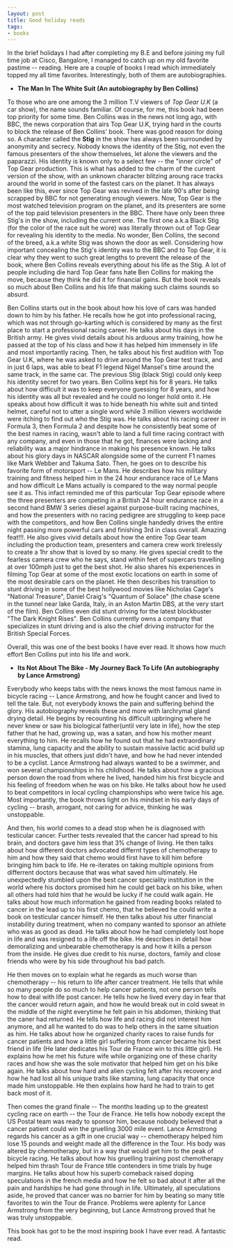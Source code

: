 ```yaml
---
layout: post
title: Good holiday reads
tags:
- books
---
```


In the brief holidays I had after completing my B.E and before joining my full time job at Cisco, Bangalore, I managed to catch up on my old favorite pastime -- reading. Here are a couple of books I read which immediately topped my all time favorites. Interestingly, both of them are autobiographies.

* __The Man In The White Suit (An autobiography by Ben Collins)__

To those who are one among the 3 million T.V viewers of _Top Gear U.K_ (a car show), the name sounds familiar. Of course, for me, this book had been top priority for some time. Ben Collins was in the news not long ago, with BBC, the news corporation that airs Top Gear U.K, trying hard in the courts to block the release of Ben Collins' book. There was good reason for doing so. A character called the __Stig__ in the show has always been surrounded by anonymity and secrecy. Nobody knows the identity of the Stig, not even the famous presenters of the show themselves, let alone the viewers and the paparazzi. His identity is known only to a select few -- the "inner circle" of Top Gear production. This is what has added to the charm of the current version of the show, with an unknown character blitzing aroung race tracks around the world in some of the fastest cars on the planet. It has always been like this, ever since Top Gear was revived in the late 90's after being scrapped by BBC for not generating enough viewers. Now, Top Gear is the most watched television program on the planet, and its presenters are some of the top paid television presenters in the BBC. There have only been three Stig's in the show, including the current one. The first one a.k.a Black Stig (for the color of the race suit he wore) was literally thrown out of Top Gear for revealing his identity to the media. No wonder, Ben Collins, the second of the breed, a.k.a white Stig was shown the door as well. Considering how important concealing the Stig's identity was to the BBC and to Top Gear, it is clear why they went to such great lengths to prevent the release of the book, where Ben Collins reveals everything about his life as the Stig. A lot of people including die hard Top Gear fans hate Ben Collins for making the move, because they think he did it for financial gains. But the book reveals so much about Ben Collins and his life that making such claims sounds so absurd.

Ben Collins starts out in the book about how his love of cars was handed down to him by his father. He recalls how he got into professional racing, which was not through go-karting which is considered by many as the first place to start a professional racing career. He talks about his days in the British army. He gives vivid details about his arduous army training, how he passed at the top of his class and how it has helped him immensely in life and most importantly racing. Then, he talks about his first audition with Top Gear U.K, where he was asked to drive around the Top Gear test track, and in just 6 laps, was able to beat F1 legend Nigel Mansel's time around the same track, in the same car. The previous Stig (black Stig) could only keep his identity secret for two years. Ben Collins kept his for 8 years. He talks about how difficult it was to keep everyone guessing for 8 years, and how his identity was all but revealed and he could no longer hold onto it. He speaks about how difficult it was to hide beneath his white suit and tinted helmet, careful not to utter a single word while 3 million viewers worldwide were itching to find out who the Stig was. He talks about his racing career in Formula 3, then Formula 2 and despite how he consistently beat some of the best names in racing, wasn't able to land a full time racing contract with any company, and even in those that he got, finances were lacking and reliability was a major hindrance in making his presence known. He talks about his glory days in NASCAR alongside some of the current F1 names like Mark Webber and Takuma Sato. Then, he goes on to describe his favorite form of motorsport -- Le Mans. He describes how his military training and fitness helped him in the 24 hour endurance race of Le Mans and how difficult Le Mans actually is compared to the way normal people see it as. This infact reminded me of this particular Top Gear episode where the three presenters are competing in a British 24 hour endurance race in a second hand BMW 3 series diesel against purpose-built racing machines, and how the presenters with no racing pedigree are struggling to keep pace with the competitors, and how Ben Collins single handedly drives the entire night passing more powerful cars and finishing 3rd in class overall. Amazing feat!!!. He also gives vivid details about how the entire Top Gear team including the production team, presenters and camera crew work tirelessly to create a 1hr show that is loved by so many. He gives special credit to the fearless camera crew who he says, stand within feet of supercars travelling at over 100mph just to get the best shot. He also shares his experiences in filming Top Gear at some of the most exotic locations on earth in some of the most desirable cars on the planet. He then describes his transition to stunt driving in some of the best hollywood movies like Nicholas Cage's "National Treasure", Daniel Craig's "Quantum of Solace" (the chase scene in the tunnel near lake Garda, Italy, in an Aston Martin DBS, at the very start of the film). Ben Collins even did stunt driving for the latest blockbuster "The Dark Knight Rises". Ben Collins currently owns a company that specializes in stunt driving and is also the chief driving instructor for the British Special Forces.

Overall, this was one of the best books I have ever read. It shows how much effort Ben Collins put into his life and work.

* __Its Not About The Bike - My Journey Back To Life (An autobiography by Lance Armstrong)__

Everybody who keeps tabs with the news knows the most famous name in bicycle racing -- Lance Armstrong, and how he fought cancer and lived to tell the tale. But, not everybody knows the pain and suffering behind the glory. His autobiography reveals these and more with larchrymal gland drying detail. He begins by recounting his difficult upbringing where he never knew or saw his biological father(until very late in life), how the step father that he had, growing up, was a satan, and how his mother meant everything to him. He recalls how he found out that he had extraordinary stamina, lung capacity and the ability to sustain massive lactic acid build up in his muscles, that others just didn't have, and how he had never intended to be a cyclist. Lance Armstrong had always wanted to be a swimmer, and won several championships in his childhood. He talks about how a gracious person down the road from where he lived, handed him his first bicycle and his feeling of freedom when he was on his bike. He talks about how he used to beat competitors in local cycling championships who were twice his age. Most importantly, the book throws light on his mindset in his early days of cycling -- brash, arrogant, not caring for advice, thinking he was unstoppable.

And then, his world comes to a dead stop when he is diagnosed with testicular cancer. Further tests revealed that the cancer had spread to his brain, and doctors gave him less that 3% change of living. He then talks about how different doctors advocated differnt types of chemotherapy to him and how they said that chemo would first have to kill him before bringing him back to life. He re-iterates on taking multiple opinions from differrent doctors because that was what saved him ultimately. He unexpectedly stumbled upon the best cancer speciality institution in the world where his doctors promised him he could get back on his bike, when all others had told him that he would be lucky if he could walk again. He talks about how much information he gained from reading books related to cancer in the lead up to his first chemo, that he believed he could write a book on testicular cancer himself. He then talks about his utter financial instability during treatment, when no company wanted to sponsor an athlete who was as good as dead. He talks about how he had completely lost hope in life and was resigned to a life off the bike. He describes in detail how demoralizing and unbearable chemotherapy is and how it kills a person from the inside. He gives due credit to his nurse, doctors, family and close friends who were by his side throughout his bad patch.

He then moves on to explain what he regards as much worse than chemotherapy -- his return to life after cancer treatment. He tells that while so many people do so much to help cancer patients, not one person tells how to deal with life post cancer. He tells how he lived every day in fear that the cancer would return again, and how he would break out in cold sweat in the middle of the night everytime he felt pain in his abdomen, thinking that the caner had returned. He tells how life and racing did not interest him anymore, and all he wanted to do was to help others in the same situation as him. He talks about how he organized charity races to raise funds for cancer patients and how a little girl suffering from cancer became his best friend in life (He later dedicates his Tour de France win to this little girl). He explains how he met his future wife while organizing one of these charity races and how she was the sole motivator that helped him get on his bike again. He talks about how hard and alien cycling felt after his recovery and how he had lost all his unique traits like stamina, lung capacity that once made him unstoppable. He then explains how hard he had to train to get back most of it.

Then comes the grand finale -- The months leading up to the greatest cycling race on earth -- the Tour de France. He tells how nobody except the US Postal team was ready to sponsor him, because nobody believed that a cancer patient could win the gruelling 3000 mile event. Lance Armstrong regards his cancer as a gift in one crucial way -- chemotherapy helped him lose 15 pounds and weight made all the difference in the Tour. His body was altered by chemotherapy, but in a way that would get him to the peak of bicycle racing. He talks about how his gruelling training post chemotherapy helped him thrash Tour de France title contenders in time trials by huge margins. He talks about how his superb comeback raised doping speculations in the french media and how he felt so bad about it after all the pain and hardships he had gone through in life. Ultimately, all speculations aside, he proved that cancer was no barrier for him by beating so many title favorites to win the Tour de France. Problems were aplenty for Lance Armstrong from the very beginning, but Lance Armstrong proved that he was truly unstoppable.

This book has got to be the most inspiring book I have ever read. A fantastic read.
